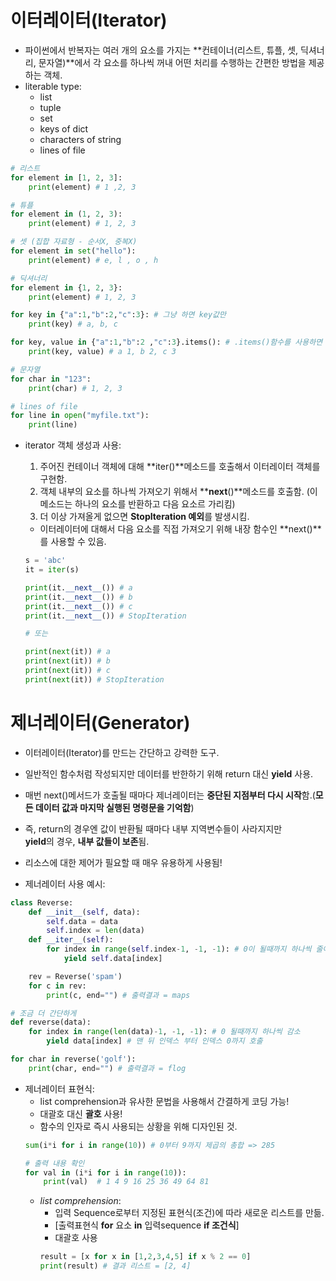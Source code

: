 # 이터레이터(Iterator)

- 파이썬에서 반복자는 여러 개의 요소를 가지는 **컨테이너(리스트, 튜플, 셋, 딕셔너리, 문자열)**에서 각 요소를 하나씩 꺼내 어떤 처리를 수행하는 간편한 방법을 제공하는 객체.  
- literable type:
    - list
    - tuple
    - set
    - keys of dict
    - characters of string
    - lines of file  

```py
# 리스트
for element in [1, 2, 3]:
    print(element) # 1 ,2, 3

# 튜플
for element in (1, 2, 3):
    print(element) # 1, 2, 3

# 셋 (집합 자료형 - 순서X, 중복X)
for element in set("hello"):
    print(element) # e, l , o , h

# 딕셔너리
for element in {1, 2, 3}:
    print(element) # 1, 2, 3

for key in {"a":1,"b":2,"c":3}: # 그냥 하면 key값만 
    print(key) # a, b, c

for key, value in {"a":1,"b":2 ,"c":3}.items(): # .items()함수를 사용하면 딕셔너리에 있는 키와 값들의 쌍 얻을 수 있음.
    print(key, value) # a 1, b 2, c 3

# 문자열
for char in "123":
    print(char) # 1, 2, 3

# lines of file
for line in open("myfile.txt"):
    print(line)
```  

- iterator 객체 생성과 사용:
    1. 주어진 컨테이너 객체에 대해 **iter()**메소드를 호출해서 이터레이터 객체를 구현함.
    2. 객체 내부의 요소를 하나씩 가져오기 위해서 **__next__()**메소드를 호출함. (이 메소드는 하나의 요소를 반환하고 다음 요소르 가리킴)
    3. 더 이상 가져올게 없으면 **StopIteration 예외**를 발생시킴.
    - 이터레이터에 대해서 다음 요소를 직접 가져오기 위해 내장 함수인 **next()**를 사용할 수 있음.

    ```py
    s = 'abc'
    it = iter(s)

    print(it.__next__()) # a
    print(it.__next__()) # b
    print(it.__next__()) # c
    print(it.__next__()) # StopIteration

    # 또는

    print(next(it)) # a
    print(next(it)) # b
    print(next(it)) # c
    print(next(it)) # StopIteration
    ```  

# 제너레이터(Generator)

- 이터레이터(Iterator)를 만드는 간단하고 강력한 도구.
- 일반적인 함수처럼 작성되지만 데이터를 반한하기 위해 return 대신 **yield** 사용.
- 매번 next()메서드가 호출될 때마다 제너레이터는 **중단된 지점부터 다시 시작**함.(**모든 데이터 값과 마지막 실행된 명령문을 기억함**)
- 즉, return의 경우엔 값이 반환될 때마다 내부 지역변수들이 사라지지만  
  **yield**의 경우, **내부 값들이 보존**됨.
- 리소스에 대한 제어가 필요할 때 매우 유용하게 사용됨!

- 제너레이터 사용 예시:
```py
class Reverse:
    def __init__(self, data):
        self.data = data
        self.index = len(data)
    def __iter__(self):
        for index in range(self.index-1, -1, -1): # 0이 될때까지 하나씩 줄여나감.
            yield self.data[index]

    rev = Reverse('spam')
    for c in rev:
        print(c, end="") # 출력결과 = maps
```
```py
# 조금 더 간단하게
def reverse(data):
    for index in range(len(data)-1, -1, -1): # 0 될때까지 하나씩 감소
        yield data[index] # 맨 뒤 인덱스 부터 인덱스 0까지 호출

for char in reverse('golf'):
    print(char, end="") # 출력결과 = flog
```  

- 제너레이터 표현식:
    - list comprehension과 유사한 문법을 사용해서 간결하게 코딩 가능!
    - 대괄호 대신 **괄호** 사용!
    - 함수의 인자로 즉시 사용되는 상황을 위해 디자인된 것.
    ```py
    sum(i*i for i in range(10)) # 0부터 9까지 제곱의 총합 => 285
    ```
    ```py
    # 출력 내용 확인
    for val in (i*i for i in range(10)):
        print(val)  # 1 4 9 16 25 36 49 64 81
    ```  
    - *list comprehension*:
        - 입력 Sequence로부터 지정된 표현식(조건)에 따라 새로운 리스트를 만듦.
        - [출력표현식 **for** 요소 **in** 입력sequence **if 조건식**]
        - 대괄호 사용
        ```py
        result = [x for x in [1,2,3,4,5] if x % 2 == 0]
        print(result) # 결과 리스트 = [2, 4] 
        ```
    
